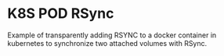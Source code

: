 # K8S POD RSync

Example of transparently adding RSYNC to a docker container in kubernetes to synchronize two attached volumes with RSync.
